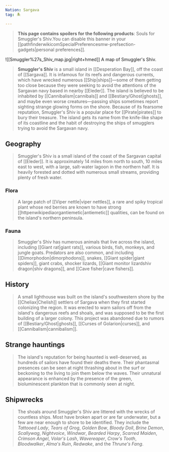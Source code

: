 ```yaml
---
Nation: Sargava
tag: 🏝️

---
```


> **This page contains spoilers for the following products**: Souls for Smuggler's Shiv.You can disable this banner in your [[pathfinderwikicomSpecialPreferencesmw-prefsection-gadgets|personal preferences]].


![[Smuggler%27s_Shiv_map.jpg|right+hmed]] 
 A map of Smuggler's Shiv.
> **Smuggler's Shiv** is a small island in [[Desperation Bay]], off the coast of [[Sargava]]. It is infamous for its reefs and dangerous currents, which have wrecked numerous [[Ship|ships]]—some of them getting too close because they were seeking to avoid the attentions of the Sargavan navy based in nearby [[Eleder]]. The island is believed to be inhabited by [[Cannibalism|cannibals]] and [[Bestiary/Ghost|ghosts]], and maybe even worse creatures—passing ships sometimes report sighting strange glowing forms on the shore. Because of its fearsome reputation, Smuggler's Shiv is a popular place for [[Pirate|pirates]] to bury their treasure. The island gets its name from the knife-like shape of its coastline and the habit of destroying the ships of smugglers trying to avoid the Sargavan navy.



## Geography

> Smuggler's Shiv is a small island of the coast of the Sargavan capital of [[Eleder]]. It is approximately 14 miles from north to south, 10 miles east to west, with a large, salt-water lagoon in the northern half. It is heavily forested and dotted with numerous small streams, providing plenty of fresh water.


### Flora

> A large patch of [[Viper nettle|viper nettles]], a rare and spiky tropical plant whose red berries are known to have strong [[httpenwikipediaorgantiemetic|antiemetic]] qualities, can be found on the island's northern peninsula.


### Fauna

> Smuggler's Shiv has numerous animals that live across the island, including [[Giant rat|giant rats]], various birds, fish, monkeys, and jungle goats. Predators are also common, and including [[Dimorphodon|dimorphodons]], snakes, [[Giant spider|giant spiders]], giant crabs, shocker lizards, [[Giant monitor lizardshiv dragon|shiv dragons]], and [[Cave fisher|cave fishers]].


## History

> A small lighthouse was built on the island's southwestern shore by the [[Cheliax|Chelish]] settlers of Sargava when they first started colonizing the region. It was erected to warn sailors off from the island's dangerous reefs and shoals, and was supposed to be the first building of a larger colony. This project was abandoned due to rumors of [[Bestiary/Ghost|ghosts]], [[Curses of Golarion|curses]], and [[Cannibalism|cannibalism]].


## Strange hauntings

> The island's reputation for being haunted is well-deserved, as hundreds of sailors have found their deaths there. Their phantasmal presences can be seen at night thrashing about in the surf or beckoning to the living to join them below the waves. Their unnatural appearance is enhanced by the presence of the green, bioluminescent plankton that is commonly seen at night.


## Shipwrecks

> The shoals around Smuggler's Shiv are littered with the wrecks of countless ships. Most have broken apart or are far underwater, but a few are near enough to shore to be identified. They include the *Tattooed Lady*, *Tears of Grog*, *Golden Bow*, *Bloody Doll*, *Brine Demon*, *Scallywag*, *Nightvoice*, *Windwar*, *Bearded Harpy*, *Scarred Maiden*, *Crimson Angel*, *Volar's Lash*, *Wavereaper*, *Crow's Tooth*, *Bloodwalker*, *Alma's Ruin*, *Redwake*, and the *Thrune's Fang*.





